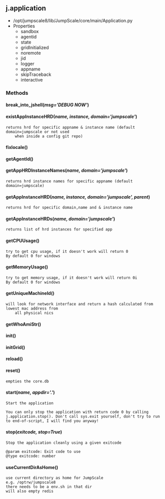 <!-- toc -->
## j.application

- /opt/jumpscale8/lib/JumpScale/core/main/Application.py
- Properties
    - sandbox
    - agentid
    - state
    - gridInitialized
    - noremote
    - jid
    - logger
    - appname
    - skipTraceback
    - interactive

### Methods

#### break_into_jshell(*msg='DEBUG NOW'*) 

#### existAppInstanceHRD(*name, instance, domain='jumpscale'*) 

```
returns hrd for specific appname & instance name (default domain=jumpscale or not used
    when inside a config git repo)

```

#### fixlocale() 

#### getAgentId() 

#### getAppHRDInstanceNames(*name, domain='jumpscale'*) 

```
returns hrd instance names for specific appname (default domain=jumpscale)

```

#### getAppInstanceHRD(*name, instance, domain='jumpscale', parent*) 

```
returns hrd for specific domain,name and & instance name

```

#### getAppInstanceHRDs(*name, domain='jumpscale'*) 

```
returns list of hrd instances for specified app

```

#### getCPUUsage() 

```
try to get cpu usage, if it doesn't work will return 0
By default 0 for windows

```

#### getMemoryUsage() 

```
try to get memory usage, if it doesn't work will return 0i
By default 0 for windows

```

#### getUniqueMachineId() 

```
will look for network interface and return a hash calculated from lowest mac address from
    all physical nics

```

#### getWhoAmiStr() 

#### init() 

#### initGrid() 

#### reload() 

#### reset() 

```
empties the core.db

```

#### start(*name, appdir='.'*) 

```
Start the application

You can only stop the application with return code 0 by calling
j.application.stop(). Don't call sys.exit yourself, don't try to run
to end-of-script, I will find you anyway!

```

#### stop(*exitcode, stop=True*) 

```
Stop the application cleanly using a given exitcode

@param exitcode: Exit code to use
@type exitcode: number

```

#### useCurrentDirAsHome() 

```
use current directory as home for JumpScale
e.g. /optrw/jumpscale8
there needs to be a env.sh in that dir
will also empty redis

```

